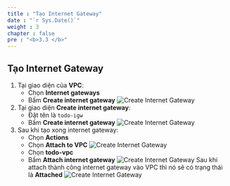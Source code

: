 ```yaml
---
title : "Tạo Internet Gateway"
date : "`r Sys.Date()`"
weight : 3
chapter : false
pre : "<b>3.3 </b>"
---
```

## Tạo Internet Gateway
1. Tại giao diện của **VPC**:
    - Chọn **Internet gateways**
    - Bấm **Create internet gateway**
    ![Create Internet Gateway](/images/3-networking-security/vpc_create_igw_1.png)
2. Tại giao diện **Create internet gateway**:
    - Đặt tên là `todo-igw`
    - Bấm **Create internet gateway**
    ![Create Internet Gateway](/images/3-networking-security/vpc_create_igw_2.png)
3. Sau khi tạo xong internet gateway:
    - Chọn **Actions**
    - Chọn **Attach to VPC**
    ![Create Internet Gateway](/images/3-networking-security/vpc_create_igw_3.png)
    - Chọn **todo-vpc**
    - Bấm **Attach internet gateway**
    ![Create Internet Gateway](/images/3-networking-security/vpc_create_igw_4.png)
    Sau khi attach thành công internet gateway vào VPC thì nó sẽ có trạng thái là **Attached**
    ![Create Internet Gateway](/images/3-networking-security/vpc_create_igw_5.png)